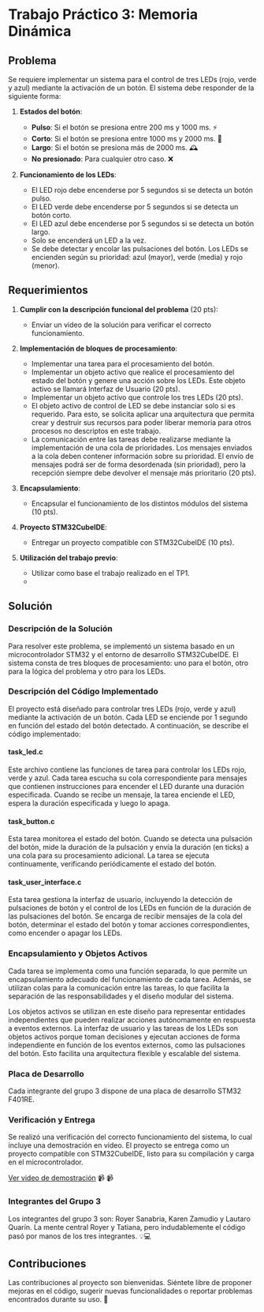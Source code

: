 
# Trabajo Práctico 3: Memoria Dinámica

## Problema

Se requiere implementar un sistema para el control de tres LEDs (rojo, verde y azul) mediante la activación de un botón. El sistema debe responder de la siguiente forma:

1. **Estados del botón**:
    - **Pulso**: Si el botón se presiona entre 200 ms y 1000 ms. ⚡
    - **Corto**: Si el botón se presiona entre 1000 ms y 2000 ms. 🚀
    - **Largo**: Si el botón se presiona más de 2000 ms. 🕰️
    - **No presionado**: Para cualquier otro caso. ❌

2. **Funcionamiento de los LEDs**:
    - El LED rojo debe encenderse por 5 segundos si se detecta un botón pulso.
    - El LED verde debe encenderse por 5 segundos si se detecta un botón corto.
    - El LED azul debe encenderse por 5 segundos si se detecta un botón largo.
    - Solo se encenderá un LED a la vez.
    - Se debe detectar y encolar las pulsaciones del botón. Los LEDs se encienden según su prioridad: azul (mayor), verde (media) y rojo (menor).

## Requerimientos

1. **Cumplir con la descripción funcional del problema** (20 pts):
    - Enviar un video de la solución para verificar el correcto funcionamiento.

2. **Implementación de bloques de procesamiento**:
    - Implementar una tarea para el procesamiento del botón.
    - Implementar un objeto activo que realice el procesamiento del estado del botón y genere una acción sobre los LEDs. Este objeto activo se llamará Interfaz de Usuario (20 pts).
    - Implementar un objeto activo que controle los tres LEDs (20 pts).
    - El objeto activo de control de LED se debe instanciar solo si es requerido. Para esto, se solicita aplicar una arquitectura que permita crear y destruir sus recursos para poder liberar memoria para otros procesos no descriptos en este trabajo.
    - La comunicación entre las tareas debe realizarse mediante la implementación de una cola de prioridades. Los mensajes enviados a la cola deben contener información sobre su prioridad. El envío de mensajes podrá ser de forma desordenada (sin prioridad), pero la recepción siempre debe devolver el mensaje más prioritario (20 pts).

3. **Encapsulamiento**:
    - Encapsular el funcionamiento de los distintos módulos del sistema (10 pts).

4. **Proyecto STM32CubeIDE**:
    - Entregar un proyecto compatible con STM32CubeIDE (10 pts).

5. **Utilización del trabajo previo**:
    - Utilizar como base el trabajo realizado en el TP1.
    - 
## Solución

### Descripción de la Solución

Para resolver este problema, se implementó un sistema basado en un microcontrolador STM32 y el entorno de desarrollo STM32CubeIDE. El sistema consta de tres bloques de procesamiento: uno para el botón, otro para la lógica del problema y otro para los LEDs.

### Descripción del Código Implementado

El proyecto está diseñado para controlar tres LEDs (rojo, verde y azul) mediante la activación de un botón. Cada LED se enciende por 1 segundo en función del estado del botón detectado. A continuación, se describe el código implementado:

#### task_led.c

Este archivo contiene las funciones de tarea para controlar los LEDs rojo, verde y azul. Cada tarea escucha su cola correspondiente para mensajes que contienen instrucciones para encender el LED durante una duración especificada. Cuando se recibe un mensaje, la tarea enciende el LED, espera la duración especificada y luego lo apaga.

#### task_button.c

Esta tarea monitorea el estado del botón. Cuando se detecta una pulsación del botón, mide la duración de la pulsación y envía la duración (en ticks) a una cola para su procesamiento adicional. La tarea se ejecuta continuamente, verificando periódicamente el estado del botón.

#### task_user_interface.c

Esta tarea gestiona la interfaz de usuario, incluyendo la detección de pulsaciones de botón y el control de los LEDs en función de la duración de las pulsaciones del botón. Se encarga de recibir mensajes de la cola del botón, determinar el estado del botón y tomar acciones correspondientes, como encender o apagar los LEDs.

### Encapsulamiento y Objetos Activos

Cada tarea se implementa como una función separada, lo que permite un encapsulamiento adecuado del funcionamiento de cada tarea. Además, se utilizan colas para la comunicación entre las tareas, lo que facilita la separación de las responsabilidades y el diseño modular del sistema.

Los objetos activos se utilizan en este diseño para representar entidades independientes que pueden realizar acciones autónomamente en respuesta a eventos externos. La interfaz de usuario y las tareas de los LEDs son objetos activos porque toman decisiones y ejecutan acciones de forma independiente en función de los eventos externos, como las pulsaciones del botón. Esto facilita una arquitectura flexible y escalable del sistema.

### Placa de Desarrollo

Cada integrante del grupo 3 dispone de una placa de desarrollo STM32 F401RE.

### Verificación y Entrega

Se realizó una verificación del correcto funcionamiento del sistema, lo cual incluye una demostración en video. El proyecto se entrega como un proyecto compatible con STM32CubeIDE, listo para su compilación y carga en el microcontrolador.

[Ver video de demostración](https://github.com/Kzamudioq/RT0S-II/tree/4fa53415525d0978f9875a9e825755bc4aea497d/Trabajo_practico_3/Video) 📹 📹

### Integrantes del Grupo 3

Los integrantes del grupo 3 son: Royer Sanabria, Karen Zamudio y Lautaro Quarín. La mente central Royer y Tatiana, pero indudablemente el código pasó por manos de los tres integrantes. 💡💻

## Contribuciones

Las contribuciones al proyecto son bienvenidas. Siéntete libre de proponer mejoras en el código, sugerir nuevas funcionalidades o reportar problemas encontrados durante su uso. 🚀
